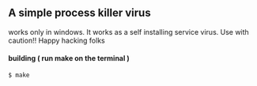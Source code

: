 ## A simple process killer virus
works only in windows. It works as a self installing service virus. Use with caution!! Happy hacking folks

#### building ( run make on the terminal )
```bash
$ make
```
